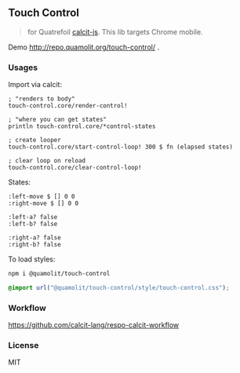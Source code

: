 
Touch Control
----

> for Quatrefoil [calcit-js](https://github.com/calcit-lang/calcit_runner.rs). This lib targets Chrome mobile.

Demo http://repo.quamolit.org/touch-control/ .

### Usages

Import via calcit:

```cirru
; "renders to body"
touch-control.core/render-control!

; "where you can get states"
println touch-control.core/*control-states

; create looper
touch-control.core/start-control-loop! 300 $ fn (elapsed states)

; clear loop on reload
touch-control.core/clear-control-loop!
```

States:

```cirru
:left-move $ [] 0 0
:right-move $ [] 0 0

:left-a? false
:left-b? false

:right-a? false
:right-b? false
```

To load styles:

```bash
npm i @quamolit/touch-control
```

```css
@import url("@quamolit/touch-control/style/touch-control.css");
```

### Workflow

https://github.com/calcit-lang/respo-calcit-workflow

### License

MIT

